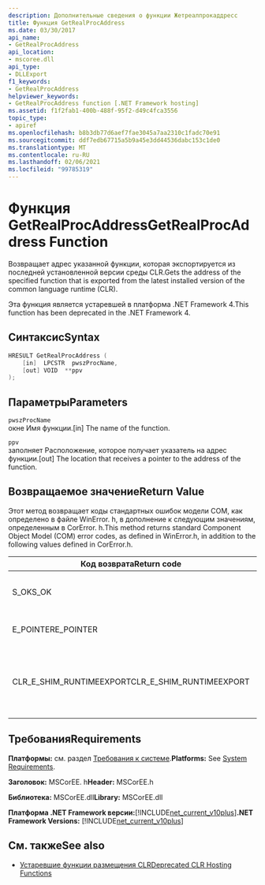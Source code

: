 ```yaml
---
description: Дополнительные сведения о функции Жетреалпрокаддресс
title: Функция GetRealProcAddress
ms.date: 03/30/2017
api_name:
- GetRealProcAddress
api_location:
- mscoree.dll
api_type:
- DLLExport
f1_keywords:
- GetRealProcAddress
helpviewer_keywords:
- GetRealProcAddress function [.NET Framework hosting]
ms.assetid: f1f2fab1-400b-488f-95f2-d49c4fca3556
topic_type:
- apiref
ms.openlocfilehash: b8b3db77d6aef7fae3045a7aa2310c1fadc70e91
ms.sourcegitcommit: ddf7edb67715a5b9a45e3dd44536dabc153c1de0
ms.translationtype: MT
ms.contentlocale: ru-RU
ms.lasthandoff: 02/06/2021
ms.locfileid: "99785319"
---
```

# <a name="getrealprocaddress-function"></a><span data-ttu-id="0fddd-103">Функция GetRealProcAddress</span><span class="sxs-lookup"><span data-stu-id="0fddd-103">GetRealProcAddress Function</span></span>

<span data-ttu-id="0fddd-104">Возвращает адрес указанной функции, которая экспортируется из последней установленной версии среды CLR.</span><span class="sxs-lookup"><span data-stu-id="0fddd-104">Gets the address of the specified function that is exported from the latest installed version of the common language runtime (CLR).</span></span>  
  
 <span data-ttu-id="0fddd-105">Эта функция является устаревшей в платформа .NET Framework 4.</span><span class="sxs-lookup"><span data-stu-id="0fddd-105">This function has been deprecated in the .NET Framework 4.</span></span>  
  
## <a name="syntax"></a><span data-ttu-id="0fddd-106">Синтаксис</span><span class="sxs-lookup"><span data-stu-id="0fddd-106">Syntax</span></span>  
  
```cpp  
HRESULT GetRealProcAddress (  
    [in]  LPCSTR  pwszProcName,
    [out] VOID  **ppv  
);  
```  
  
## <a name="parameters"></a><span data-ttu-id="0fddd-107">Параметры</span><span class="sxs-lookup"><span data-stu-id="0fddd-107">Parameters</span></span>  

 `pwszProcName`  
 <span data-ttu-id="0fddd-108">окне Имя функции.</span><span class="sxs-lookup"><span data-stu-id="0fddd-108">[in] The name of the function.</span></span>  
  
 `ppv`  
 <span data-ttu-id="0fddd-109">заполняет Расположение, которое получает указатель на адрес функции.</span><span class="sxs-lookup"><span data-stu-id="0fddd-109">[out] The location that receives a pointer to the address of the function.</span></span>  
  
## <a name="return-value"></a><span data-ttu-id="0fddd-110">Возвращаемое значение</span><span class="sxs-lookup"><span data-stu-id="0fddd-110">Return Value</span></span>  

 <span data-ttu-id="0fddd-111">Этот метод возвращает коды стандартных ошибок модели COM, как определено в файле WinError. h, в дополнение к следующим значениям, определенным в CorError. h.</span><span class="sxs-lookup"><span data-stu-id="0fddd-111">This method returns standard Component Object Model (COM) error codes, as defined in WinError.h, in addition to the following values defined in CorError.h.</span></span>  
  
|<span data-ttu-id="0fddd-112">Код возврата</span><span class="sxs-lookup"><span data-stu-id="0fddd-112">Return code</span></span>|<span data-ttu-id="0fddd-113">Описание</span><span class="sxs-lookup"><span data-stu-id="0fddd-113">Description</span></span>|  
|-----------------|-----------------|  
|<span data-ttu-id="0fddd-114">S_OK</span><span class="sxs-lookup"><span data-stu-id="0fddd-114">S_OK</span></span>|<span data-ttu-id="0fddd-115">Метод завершился успешно.</span><span class="sxs-lookup"><span data-stu-id="0fddd-115">The method completed successfully.</span></span>|  
|<span data-ttu-id="0fddd-116">E_POINTER</span><span class="sxs-lookup"><span data-stu-id="0fddd-116">E_POINTER</span></span>|<span data-ttu-id="0fddd-117">Недопустимый параметр `ppv`.</span><span class="sxs-lookup"><span data-stu-id="0fddd-117">`ppv` is not valid.</span></span>|  
|<span data-ttu-id="0fddd-118">CLR_E_SHIM_RUNTIMEEXPORT</span><span class="sxs-lookup"><span data-stu-id="0fddd-118">CLR_E_SHIM_RUNTIMEEXPORT</span></span>|<span data-ttu-id="0fddd-119">Функция не экспортируется из среды выполнения.</span><span class="sxs-lookup"><span data-stu-id="0fddd-119">The function is not exported from the runtime.</span></span>|  
  
## <a name="requirements"></a><span data-ttu-id="0fddd-120">Требования</span><span class="sxs-lookup"><span data-stu-id="0fddd-120">Requirements</span></span>  

 <span data-ttu-id="0fddd-121">**Платформы:** см. раздел [Требования к системе](../../get-started/system-requirements.md).</span><span class="sxs-lookup"><span data-stu-id="0fddd-121">**Platforms:** See [System Requirements](../../get-started/system-requirements.md).</span></span>  
  
 <span data-ttu-id="0fddd-122">**Заголовок:** MSCorEE. h</span><span class="sxs-lookup"><span data-stu-id="0fddd-122">**Header:** MSCorEE.h</span></span>  
  
 <span data-ttu-id="0fddd-123">**Библиотека:** MSCorEE.dll</span><span class="sxs-lookup"><span data-stu-id="0fddd-123">**Library:** MSCorEE.dll</span></span>  
  
 <span data-ttu-id="0fddd-124">**Платформа .NET Framework версии:**[!INCLUDE[net_current_v10plus](../../../../includes/net-current-v10plus-md.md)]</span><span class="sxs-lookup"><span data-stu-id="0fddd-124">**.NET Framework Versions:** [!INCLUDE[net_current_v10plus](../../../../includes/net-current-v10plus-md.md)]</span></span>  
  
## <a name="see-also"></a><span data-ttu-id="0fddd-125">См. также</span><span class="sxs-lookup"><span data-stu-id="0fddd-125">See also</span></span>

- [<span data-ttu-id="0fddd-126">Устаревшие функции размещения CLR</span><span class="sxs-lookup"><span data-stu-id="0fddd-126">Deprecated CLR Hosting Functions</span></span>](deprecated-clr-hosting-functions.md)
